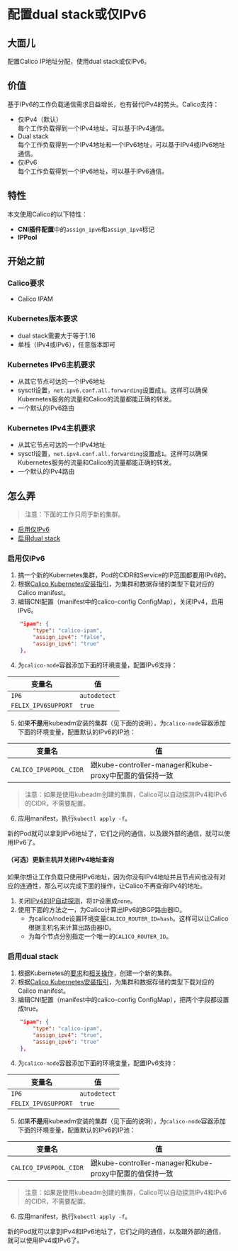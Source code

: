 # 配置dual stack或仅IPv6

## 大面儿

配置Calico IP地址分配，使用dual stack或仅IPv6。

## 价值

基于IPv6的工作负载通信需求日益增长，也有替代IPv4的势头。Calico支持：

- 仅IPv4（默认）<br/>每个工作负载得到一个IPv4地址，可以基于IPv4通信。
- Dual stack<br/>每个工作负载得到一个IPv4地址和一个IPv6地址，可以基于IPv4或IPv6地址通信。
- 仅IPv6<br/>每个工作负载得到一个IPv6地址，可以基于IPv6通信。

## 特性

本文使用Calico的以下特性：

- **CNI插件配置**中的`assign_ipv6`和`assign_ipv4`标记
- **IPPool**

## 开始之前

### Calico要求

- Calico IPAM

### Kubernetes版本要求

- dual stack需要大于等于1.16
- 单栈（IPv4或IPv6），任意版本即可

### Kubernetes IPv6主机要求

- 从其它节点可达的一个IPv6地址
- sysctl设置，`net.ipv6.conf.all.forwarding`设置成`1`。这样可以确保Kubernetes服务的流量和Calico的流量都能正确的转发。
- 一个默认的IPv6路由

### Kubernetes IPv4主机要求

- 从其它节点可达的一个IPv4地址
- sysctl设置，`net.ipv4.conf.all.forwarding`设置成`1`。这样可以确保Kubernetes服务的流量和Calico的流量都能正确的转发。
- 一个默认的IPv4路由

## 怎么弄

> 注意：下面的工作只用于新的集群。

- [启用仅IPv6](#启用仅IPv6)
- [启用dual stack](#启用dual%20stack)

### 启用仅IPv6

1. 搞一个新的Kubernetes集群，Pod的CIDR和Service的IP范围都要用IPv6的。
2. 根据[Calico Kubernetes安装指引](../../02%E5%AE%89%E8%A3%85Calico/01Kubernetes/04%E8%87%AA%E5%B7%B1%E7%AE%A1%E7%90%86%E7%9A%84%E4%B8%93%E6%9C%89%E4%BA%91/01%E5%9C%A8%E4%B8%93%E6%9C%89%E4%BA%91%E5%AE%89%E8%A3%85Calico.md)，为集群和数据存储的类型下载对应的Calico manifest。
3. 编辑CNI配置（manifest中的calico-config ConfigMap），关闭IPv4，启用IPv6。

```json
    "ipam": {
        "type": "calico-ipam",
        "assign_ipv4": "false",
        "assign_ipv6": "true"
    },
```

4. 为`calico-node`容器添加下面的环境变量，配置IPv6支持：

|**变量名**|**值**
|-|-
|`IP6`|`autodetect`
|`FELIX_IPV6SUPPORT`|`true`

5. 如果**不是**用kubeadm安装的集群（见下面的说明），为`calico-node`容器添加下面的环境变量，配置默认的IPv6的IP池：

|**变量名**|**值**
|-|-
|`CALICO_IPV6POOL_CIDR`|跟kube-controller-manager和kube-proxy中配置的值保持一致

> 注意：如果是使用kubeadm创建的集群，Calico可以自动探测IPv4和IPv6的CIDR，不需要配置。

6. 应用manifest，执行`kubectl apply -f`。

新的Pod就可以拿到IPv6地址了，它们之间的通信，以及跟外部的通信，就可以使用IPv6了。

#### （可选）更新主机并关闭IPv4地址查询

如果你想让工作负载只使用IPv6地址，因为你没有IPv4地址并且节点间也没有对应的连通性，那么可以完成下面的操作，让Calico不再查询IPv4的地址。

1. 关闭[IPv4的IP自动探测](02%E9%85%8D%E7%BD%AEIP%E8%87%AA%E5%8A%A8%E6%8E%A2%E6%B5%8B.md)，将`IP`设置成`none`。
2. 使用下面的方法之一，为Calico计算出IPv6的BGP路由器ID。
    - 为calico/node设置环境变量`CALICO_ROUTER_ID=hash`。这样可以让Calico根据主机名来计算出路由器ID。
    - 为每个节点分别指定一个唯一的`CALICO_ROUTER_ID`。

### 启用dual stack

1. 根据Kubernetes的[要求](https://kubernetes.io/docs/concepts/services-networking/dual-stack/#prerequisites)和[相关操作](https://kubernetes.io/docs/concepts/services-networking/dual-stack/#enable-ipv4-ipv6-dual-stack)，创建一个新的集群。
2. 根据[Calico Kubernetes安装指引](../../02%E5%AE%89%E8%A3%85Calico/01Kubernetes/04%E8%87%AA%E5%B7%B1%E7%AE%A1%E7%90%86%E7%9A%84%E4%B8%93%E6%9C%89%E4%BA%91/01%E5%9C%A8%E4%B8%93%E6%9C%89%E4%BA%91%E5%AE%89%E8%A3%85Calico.md)，为集群和数据存储的类型下载对应的Calico manifest。
3. 编辑CNI配置（manifest中的calico-config ConfigMap），把两个字段都设置成true。

```json
    "ipam": {
        "type": "calico-ipam",
        "assign_ipv4": "true",
        "assign_ipv6": "true"
    },
```

4. 为`calico-node`容器添加下面的环境变量，配置IPv6支持：

|**变量名**|**值**
|-|-
|`IP6`|`autodetect`
|`FELIX_IPV6SUPPORT`|`true`

5. 如果**不是**用kubeadm安装的集群（见下面的说明），为`calico-node`容器添加下面的环境变量，配置默认的IPv6的IP池：

|**变量名**|**值**
|-|-
|`CALICO_IPV6POOL_CIDR`|跟kube-controller-manager和kube-proxy中配置的值保持一致

> 注意：如果是使用kubeadm创建的集群，Calico可以自动探测IPv4和IPv6的CIDR，不需要配置。

6. 应用manifest，执行`kubectl apply -f`。

新的Pod就可以拿到IPv4和IPv6地址了，它们之间的通信，以及跟外部的通信，就可以使用IPv4或IPv6了。